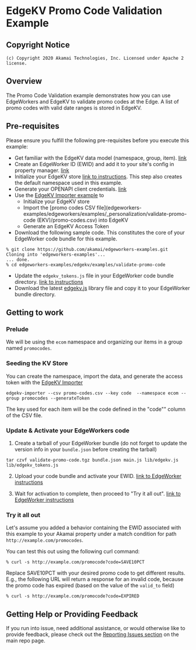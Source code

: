 # EdgeKV Promo Code Validation Example

## Copyright Notice

    (c) Copyright 2020 Akamai Technologies, Inc. Licensed under Apache 2 license.

## Overview

The Promo Code Validation example demonstrates how you can use EdgeWorkers and EdgeKV to validate promo codes at the Edge.  A list of promo codes with valid date ranges is stored in EdgeKV.

## Pre-requisites

Please ensure you fulfill the following pre-requisites before you execute this example:

* Get familiar with the EdgeKV data model (namespace, group, item). [link](https://learn.akamai.com/en-us/webhelp/edgeworkers/edgekv-getting-started-guide/index.html)
* Create an EdgeWorker ID (EWID) and add it to your site's config in property manager. [link](https://learn.akamai.com/en-us/webhelp/edgeworkers/edgeworkers-user-guide/GUID-F11192E1-0BFB-415F-88FA-5878C30B7D2A.html)
* Initialize your EdgeKV store [link to instructions](https://learn.akamai.com/en-us/webhelp/edgeworkers/edgekv-getting-started-guide/index.html). This step also creates the default namespace used in this example.
* Generate your OPENAPI client credentials. [link](https://developer.akamai.com/api/getting-started)
* Use the [EdgeKV Importer example](/edgekv/utils/edgekv-importer) to
  * Initialize your EdgeKV store
  * Import the [promo codes CSV file](edgeworkers-examples/edgeworkers/examples/_personalization/validate-promo-code (EKV)/promo-codes.csv) into EdgeKV
  * Generate an EdgeKV Access Token
* Download the following sample code. This constitutes the core of your EdgeWorker code bundle for this example.
```
% git clone https://github.com/akamai/edgeworkers-examples.git
Cloning into 'edgeworkers-examples'...
... done.
% cd edgeworkers-examples/edgekv/examples/validate-promo-code
```
* Update the `edgekv_tokens.js` file in your EdgeWorker code bundle directory. [link to instructions](https://learn.akamai.com/en-us/webhelp/edgeworkers/edgekv-getting-started-guide/index.html)
* Download the latest [edgekv.js](https://github.com/akamai/edgeworkers-examples/blob/master/edgekv/lib/edgekv.js) library file and copy it to your EdgeWorker bundle directory.

## Getting to work

### Prelude
We will be using the `ecom` namespace and organizing our items in a group named `promocodes`.

### Seeding the KV Store

You can create the namespace, import the data, and generate the access token with the [EdgeKV Importer](/edgekv/utils/edgekv-importer)

```shell
edgekv-importer --csv promo-codes.csv --key code  --namespace ecom --group promocodes --generateToken
```

The key used for each item will be the code defined in the "code"" column of the CSV file.


### Update & Activate your EdgeWorkers code

1. Create a tarball of your EdgeWorker bundle (do not forget to update the version info in your `bundle.json` before creating the tarball)

```
tar czvf validate-promo-code.tgz bundle.json main.js lib/edgekv.js lib/edgekv_tokens.js
```

2. Upload your code bundle and activate your EWID. [link to EdgeWorker instructions](https://learn.akamai.com/en-us/webhelp/edgeworkers/edgeworkers-user-guide/GUID-430E06BE-81C9-4F26-ABB7-C1FD2BAC7497.html)

3. Wait for activation to complete, then proceed to "Try it all out". [link to EdgeWorker instructions](https://learn.akamai.com/en-us/webhelp/edgeworkers/edgeworkers-user-guide/GUID-430E06BE-81C9-4F26-ABB7-C1FD2BAC7497.html)


### Try it all out

Let's assume you added a behavior containing the EWID associated with this example to
your Akamai property under a match condition for path `http://example.com/promocodes`.

You can test this out using the following curl command:

```
% curl -s http://example.com/promocode?code=SAVE10PCT

```

Replace SAVE10PCT with your desired promo code to get different results. E.g., the following URL will return a response for an invalid code, because the promo code has expired (based on the value of the `valid_to` field)

```
% curl -s http://example.com/promocode?code=EXPIRED

```

## Getting Help or Providing Feedback
If you run into issue, need additional assistance, or would otherwise like to provide feedback,
please check out the [Reporting Issues section](https://github.com/akamai/edgeworkers-examples/#Reporting-Issues)
on the main repo page.
